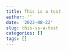 ```yaml
---
title: This is a test
author: ''
date: '2022-08-22'
slug: this-is-a-test
categories: []
tags: []
---
```

